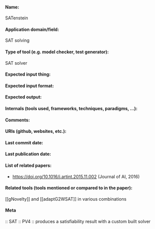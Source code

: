 #### Name:
SATenstein

#### Application domain/field:
SAT solving

#### Type of tool (e.g. model checker, test generator):
SAT solver

#### Expected input thing:

#### Expected input format:

#### Expected output:

#### Internals (tools used, frameworks, techniques, paradigms, ...):

#### Comments:

#### URIs (github, websites, etc.):

#### Last commit date:

#### Last publication date:

#### List of related papers:
- https://doi.org/10.1016/j.artint.2015.11.002 (Journal of AI, 2016)

#### Related tools (tools mentioned or compared to in the paper):
[[gNovelty]] and [[adaptG2WSAT]] in various combinations

#### Meta
:: SAT
:: PV4 :: produces a satisfiability result with a custom built solver